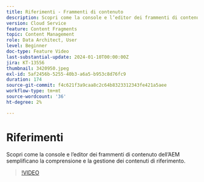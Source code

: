 ```yaml
---
title: Riferimenti - Frammenti di contenuto
description: Scopri come la console e l’editor dei frammenti di contenuto dell’AEM semplificano la gestione dei contenuti di riferimento.
version: Cloud Service
feature: Content Fragments
topic: Content Management
role: Data Architect, User
level: Beginner
doc-type: Feature Video
last-substantial-update: 2024-01-10T00:00:00Z
jira: KT-13556
thumbnail: 3420950.jpeg
exl-id: 5af2456b-5255-40b3-a6a5-b953c8d76fc9
duration: 174
source-git-commit: f4c621f3a9caa8c2c64b8323312343fe421a5aee
workflow-type: tm+mt
source-wordcount: '36'
ht-degree: 2%

---
```


# Riferimenti

Scopri come la console e l’editor dei frammenti di contenuto dell’AEM semplificano la comprensione e la gestione dei contenuti di riferimento.

>[!VIDEO](https://video.tv.adobe.com/v/3420950/?learn=on)
